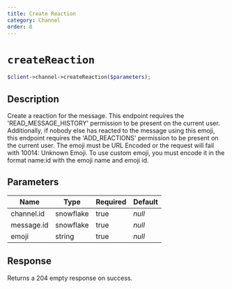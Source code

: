 ```yaml
---
title: Create Reaction
category: Channel
order: 8
---
```


# `createReaction`

```php
$client->channel->createReaction($parameters);
```

## Description

Create a reaction for the message. This endpoint requires the &#039;READ_MESSAGE_HISTORY&#039; permission to be present on the current user. Additionally, if nobody else has reacted to the message using this emoji, this endpoint requires the &#039;ADD_REACTIONS&#039; permission to be present on the current user. 
The emoji must be URL Encoded or the request will fail with 10014: Unknown Emoji. To use custom emoji, you must encode it in the format name:id with the emoji name and emoji id.

## Parameters


Name | Type | Required | Default
--- | --- | --- | ---
channel.id | snowflake | true | *null*
message.id | snowflake | true | *null*
emoji | string | true | *null*

## Response

Returns a 204 empty response on success.

